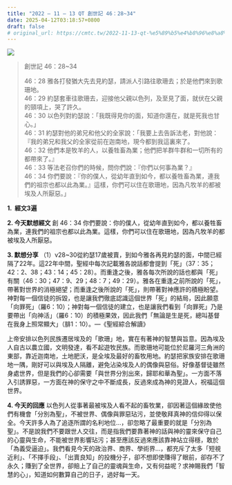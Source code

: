 ```yaml
---
title: "2022 – 11 – 13 QT 創世記 46：28~34"
date: 2025-04-12T03:18:57+0800
draft: false
# original_url: https://cmtc.tw/2022-11-13-qt-%e5%89%b5%e4%b8%96%e8%a8%98-46%ef%bc%9a2834
---
```


![](/images/qt.jpg)
> 創世記 46：28\~34
>
> 46：28 雅各打發猶大先去見約瑟，請派人引路往歌珊去；於是他們來到歌珊地。  
> 46：29 約瑟套車往歌珊去，迎接他父親以色列，及至見了面，就伏在父親的頸項上，哭了許久。  
> 46：30 以色列對約瑟說：「我既得見你的面，知道你還在，就是死我也甘心。」  
> 46：31 約瑟對他的弟兄和他父的全家說：「我要上去告訴法老，對他說：『我的弟兄和我父的全家從前在迦南地，現今都到我這裏來了。  
> 46：32 他們本是牧羊的人，以養牲畜為業；他們把羊群牛群和一切所有的都帶來了。』  
> 46：33 等法老召你們的時候，問你們說：『你們以何事為業？』  
> 46：34 你們要說：『你的僕人，從幼年直到如今，都以養牲畜為業，連我們的祖宗也都以此為業。』這樣，你們可以住在歌珊地，因為凡牧羊的都被埃及人所厭惡。」

**1.  經文3遍**

**2. 今天默想經文**
創 46：34 你們要說：你的僕人，從幼年直到如今，都以養牲畜為業，連我們的祖宗也都以此為業。這樣，你們可以住在歌珊地，因為凡牧羊的都被埃及人所厭惡。

**3. 默想分享**
（1）v28\~30從約瑟17歲被賣，到如今雅各再見約瑟的面，中間已經隔了22年。這22年中間，聖經中每次記載雅各說話都會提到「死」（37：35；42：2、38；43：14；45：28）。而重逢之後，雅各每次所說的話也都與「死」有關（46：30；47：9、29；48：7；49：29）。雅各在重逢之前所說的「死」，帶著對世界的消極絕望；而重逢之後所說的「死」，則帶著對神應許的積極盼望。神對每一個信徒的拆毀，也是讓我們徹底認識這個世界「死」的結局，因此願意「向罪死」（羅6：10）；神對每一個信徒的建立，也是讓我們看到「向罪死」乃是要帶出「向神活」（羅6：10）的積極果效，因此我們「無論是生是死，總叫基督在我身上照常顯大」（腓1：10）。—《聖經綜合解讀》

上帝安排以色列民族遷居埃及的「歌珊」地，實在有著神的智慧與旨意。因為埃及人自古以農立國，文明發達，看不起遊牧民族。而歌珊地可能位於尼羅河三角洲的東部，靠近迦南地，土地肥沃，是全埃及最好的畜牧用地。約瑟把家族安排在歌珊地一隅，剛好可以與埃及人隔離，避免沾染埃及人的偶像與惡俗。好像基督徒雖然身處世界，但是我們的心卻需要「與世界分別出來，歸耶和華為聖」。一方面不落入引誘罪惡，一方面在神的保守之中不斷成長，反過來成為神的見證人，祝福這個世界。

**4. 今天的回應**
以色列人從事著最被埃及人看不起的畜牧業，卻因著這個緣故使他們有機會「分別為聖」，不被世界、偶像與罪惡玷污，並使敬拜真神的信仰得以保全。今天許多人為了追逐所謂的名利地位…，卻忽略了最重要的就是「分別為聖」。不是說我們不要跟世人交往，而是指我們要靠著神的話與神的靈來保守自己的心靈與生命，不能被世界影響玷污；甚至應該反過來應該靠神站立得穩，敢於「為義受逼迫」。我們看見今天的政治界、商界、學術界…，都充斥了太多「短視近利」、「不擇手段」、「出賣良知」的投機分子，卻不想即使賺得了眼前，卻存不了永久；賺到了全世界，卻賠上了自己的靈魂與生命，又有何益呢？求神賜我們「智慧的心」，知道如何數算自己的日子，過好每一天。
